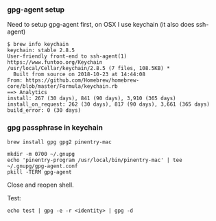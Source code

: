 ### gpg-agent setup
Need to setup gpg-agent first, on OSX I use keychain (it also does ssh-agent)
```
$ brew info keychain
keychain: stable 2.8.5
User-friendly front-end to ssh-agent(1)
https://www.funtoo.org/Keychain
/usr/local/Cellar/keychain/2.8.5 (7 files, 108.5KB) *
  Built from source on 2018-10-23 at 14:44:08
From: https://github.com/Homebrew/homebrew-core/blob/master/Formula/keychain.rb
==> Analytics
install: 267 (30 days), 841 (90 days), 3,910 (365 days)
install_on_request: 262 (30 days), 817 (90 days), 3,661 (365 days)
build_error: 0 (30 days)
```

### gpg passphrase in keychain
```
brew install gpg gpg2 pinentry-mac
```

```
mkdir -m 0700 ~/.gnupg
echo 'pinentry-program /usr/local/bin/pinentry-mac' | tee ~/.gnupg/gpg-agent.conf
pkill -TERM gpg-agent
```

Close and reopen shell.

Test:
```
echo test | gpg -e -r <identity> | gpg -d
```